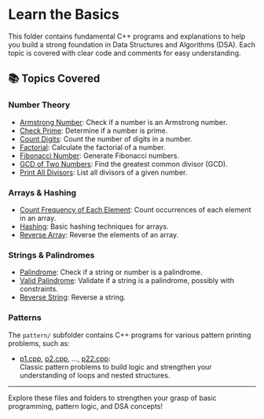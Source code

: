 # Learn the Basics

This folder contains fundamental C++ programs and explanations to help you build a strong foundation in Data Structures and Algorithms (DSA). Each topic is covered with clear code and comments for easy understanding.

## 📚 Topics Covered

### Number Theory
- [Armstrong Number](./Armstrongnumber.cpp): Check if a number is an Armstrong number.
- [Check Prime](./check%20the%20prime.cpp): Determine if a number is prime.
- [Count Digits](./count_digit.cpp): Count the number of digits in a number.
- [Factorial](./factorial.cpp): Calculate the factorial of a number.
- [Fibonacci Number](./Fibonacci%20Number.cpp): Generate Fibonacci numbers.
- [GCD of Two Numbers](./gcd_two_number.cpp): Find the greatest common divisor (GCD).
- [Print All Divisors](./Print%20all%20Divisors%20of%20a%20given%20Number.cpp): List all divisors of a given number.

### Arrays & Hashing
- [Count Frequency of Each Element](./Count%20frequency%20of%20each%20element%20in%20the%20array.cpp): Count occurrences of each element in an array.
- [Hashing](./hashing.cpp): Basic hashing techniques for arrays.
- [Reverse Array](./reverse%20array.cpp): Reverse the elements of an array.

### Strings & Palindromes
- [Palindrome](./palindrome.cpp): Check if a string or number is a palindrome.
- [Valid Palindrome](./Valid%20Palindrome.cpp): Validate if a string is a palindrome, possibly with constraints.
- [Reverse String](./reverse.cpp): Reverse a string.

### Patterns
The `pattern/` subfolder contains C++ programs for various pattern printing problems, such as:
- [p1.cpp](./pattern/p1.cpp), [p2.cpp](./pattern/p2.cpp), ..., [p22.cpp](./pattern/p22.cpp):  
  Classic pattern problems to build logic and strengthen your understanding of loops and nested structures.

---

Explore these files and folders to strengthen your grasp of basic programming, pattern logic, and DSA concepts!